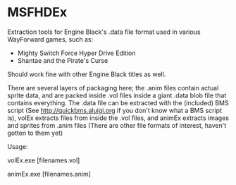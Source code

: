 MSFHDEx
======

Extraction tools for Engine Black's .data file format used in various WayForward games, such as:
* Mighty Switch Force Hyper Drive Edition
* Shantae and the Pirate's Curse

Should work fine with other Engine Black titles as well.

There are several layers of packaging here; the .anim files contain actual sprite data, and are packed inside .vol files inside a giant .data blob file that contains everything. The .data file can be extracted with the (included) BMS script (See http://quickbms.aluigi.org if you don't know what a BMS script is), volEx extracts files from inside the .vol files, and animEx extracts images and sprites from .anim files (There are other file formats of interest, haven't gotten to them yet)


Usage:

volEx.exe [filenames.vol]

animEx.exe [filenames.anim]